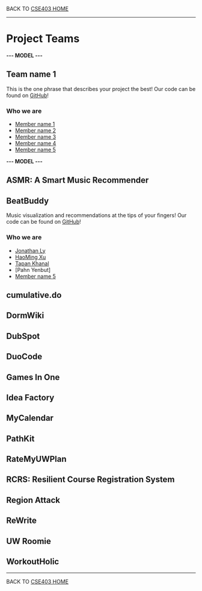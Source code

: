 BACK TO [CSE403 HOME](README.md)

---

# Project Teams

**--- MODEL ---**

## Team name 1

This is the one phrase that describes your project the best!
Our code can be found on [GitHub](https://github.com/username/projectname)!

### Who we are

  - [Member name 1](https://myhomepage.me)
  - [Member name 2](https://myhomepage.me)
  - [Member name 3](https://myhomepage.me)
  - [Member name 4](https://myhomepage.me)
  - [Member name 5](https://myhomepage.me)

**--- MODEL ---**

## ASMR: A Smart Music Recommender

## BeatBuddy

Music visualization and recommendations at the tips of your fingers!
Our code can be found on [GitHub](https://github.com/hmxxu/beatbuddy)!

### Who we are

  - [Jonathan Ly](https://jly02.github.io)
  - [HaoMing Xu](https://hmxxu.github.io)
  - [Tapan Khanal](https://myhomepage.me)
  - [Pahn Yenbut]
  - [Member name 5](https://myhomepage.me)

## cumulative.do

## DormWiki

## DubSpot

## DuoCode

## Games In One

## Idea Factory

## MyCalendar

## PathKit

## RateMyUWPlan

## RCRS: Resilient Course Registration System

## Region Attack

## ReWrite

## UW Roomie

## WorkoutHolic

---

BACK TO [CSE403 HOME](README.md)
